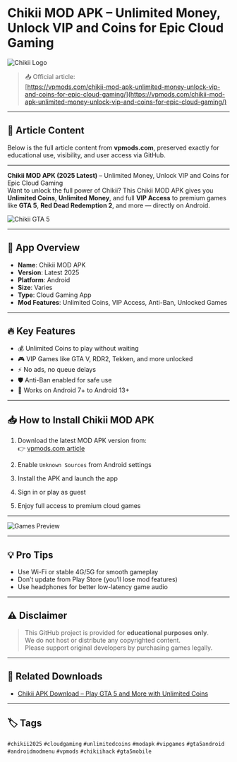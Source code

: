 # Chikii MOD APK – Unlimited Money, Unlock VIP and Coins for Epic Cloud Gaming

![Chikii Logo](https://vpmods.com/wp-content/uploads/2025/06/Chikii-MOD-APK-for-Android-Safe-Download-Guide-VIP-Coins-Unlocked-150x150.png)

> 📥 Official article:  
[https://vpmods.com/chikii-mod-apk-unlimited-money-unlock-vip-and-coins-for-epic-cloud-gaming/](https://vpmods.com/chikii-mod-apk-unlimited-money-unlock-vip-and-coins-for-epic-cloud-gaming/)

---

## 📝 Article Content

Below is the full article content from **vpmods.com**, preserved exactly for educational use, visibility, and user access via GitHub.

---

**Chikii MOD APK (2025 Latest)** – Unlimited Money, Unlock VIP and Coins for Epic Cloud Gaming  
Want to unlock the full power of Chikii? This Chikii MOD APK gives you **Unlimited Coins**, **Unlimited Money**, and full **VIP Access** to premium games like **GTA 5**, **Red Dead Redemption 2**, and more — directly on Android.

![Chikii GTA 5](https://vpmods.com/chikii-mod-apk-v4-vip-unlocked-unlimited-coins/)

---

## 📱 App Overview

- **Name**: Chikii MOD APK  
- **Version**: Latest 2025  
- **Platform**: Android  
- **Size**: Varies  
- **Type**: Cloud Gaming App  
- **Mod Features**: Unlimited Coins, VIP Access, Anti-Ban, Unlocked Games

---

## 🔥 Key Features

- 💰 Unlimited Coins to play without waiting
- 🎮 VIP Games like GTA V, RDR2, Tekken, and more unlocked
- ⚡ No ads, no queue delays
- 🛡️ Anti-Ban enabled for safe use
- 📲 Works on Android 7+ to Android 13+

---

## 📥 How to Install Chikii MOD APK

1. Download the latest MOD APK version from:  
👉 [vpmods.com article](https://vpmods.com/chikii-mod-apk-unlimited-money-unlock-vip-and-coins-for-epic-cloud-gaming/)

2. Enable `Unknown Sources` from Android settings  
3. Install the APK and launch the app  
4. Sign in or play as guest  
5. Enjoy full access to premium cloud games

---

![Games Preview](https://youtu.be/YOCtb4ztBeM)

---

## 💡 Pro Tips

- Use Wi-Fi or stable 4G/5G for smooth gameplay
- Don’t update from Play Store (you’ll lose mod features)
- Use headphones for better low-latency game audio

---

## ⚠️ Disclaimer

> This GitHub project is provided for **educational purposes only**.  
> We do not host or distribute any copyrighted content.  
> Please support original developers by purchasing games legally.

---

## 🔗 Related Downloads

- [Chikii APK Download – Play GTA 5 and More with Unlimited Coins](https://vpmods.com/chikii-apk-download-play-gta-5-and-more-with-unlimited-coins-on-mobile/)
---

## 🏷️ Tags

`#chikii2025` `#cloudgaming` `#unlimitedcoins` `#modapk` `#vipgames` `#gta5android` `#androidmodmenu` `#vpmods` `#chikiihack` `#gta5mobile`
